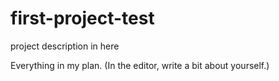 # first-project-test
project description in here


Everything in my plan. (In the editor, write a bit about yourself.) 
